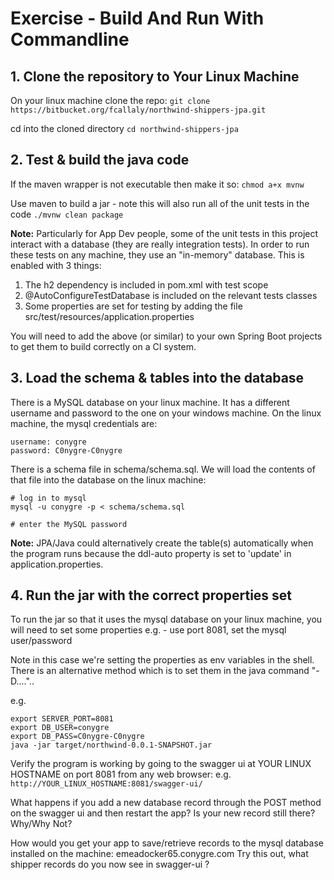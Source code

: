 # Exercise - Build And Run With Commandline

## 1. Clone the repository to Your Linux Machine

On your linux machine clone the repo:
```git clone https://bitbucket.org/fcallaly/northwind-shippers-jpa.git```

cd into the cloned directory
```cd northwind-shippers-jpa```

## 2. Test & build the java code

If the maven wrapper is not executable then make it so: ```chmod a+x mvnw```

Use maven to build a jar - note this will also run all of the unit tests in the code
```./mvnw clean package```

**Note:** Particularly for App Dev people, some of the unit tests in this project interact with a database (they are really integration tests).
In order to run these tests on any machine, they use an "in-memory" database. This is enabled with 3 things:

1. The h2 dependency is included in pom.xml with test scope
2. @AutoConfigureTestDatabase is included on the relevant tests classes
3. Some properties are set for testing by adding the file src/test/resources/application.properties

You will need to add the above (or similar) to your own Spring Boot projects to get them to build correctly on a CI system.

## 3. Load the schema & tables into the database

There is a MySQL database on your linux machine. It has a different username and password to the one on your windows machine. On the linux machine, the mysql credentials are:
```
username: conygre
password: C0nygre-C0nygre
```

There is a schema file in schema/schema.sql. We will load the contents of that file into the database on the linux machine:
```
# log in to mysql
mysql -u conygre -p < schema/schema.sql

# enter the MySQL password
```

**Note:** JPA/Java could alternatively create the table(s) automatically when the program runs because the ddl-auto property is set to 'update' in application.properties.

## 4. Run the jar with the correct properties set

To run the jar so that it uses the mysql database on your linux machine, you will need to set some properties e.g. - use port 8081, set the mysql user/password

Note in this case we're setting the properties as env variables in the shell. There is an alternative method which is to set them  in the java command "-D...."..

e.g.
```
export SERVER_PORT=8081
export DB_USER=conygre
export DB_PASS=C0nygre-C0nygre
java -jar target/northwind-0.0.1-SNAPSHOT.jar
```

Verify the program is working by going to the swagger ui at YOUR LINUX HOSTNAME on port 8081 from any web browser:
e.g. ```http://YOUR_LINUX_HOSTNAME:8081/swagger-ui/```


What happens if you add a new database record through the POST method on the swagger ui and then restart the app?
Is your new record still there? Why/Why Not?

How would you get your app to save/retrieve records to the mysql database installed on the machine: emeadocker65.conygre.com
Try this out, what shipper records do you now see in swagger-ui ?


